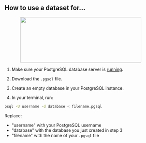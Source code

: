 ## How to use a dataset for...

<div align="center">
	<img width="400" height="150" src="https://i.imgur.com/hoDcvk1.png">
	<br>
</div>

1. Make sure your PostgreSQL database server is [running](https://tableplus.com/blog/2018/10/how-to-start-stop-restart-postgresql-server.html).

2. Download the `.pgsql` file.

3. Create an empty database in your PostgreSQL instance.

4. In your terminal, run:

```sh
psql -U username -d database < filename.pgsql 
```

Replace: 
- "username" with your PostgreSQL username
- "database" with the database you just created in step 3
- "filename" with the name of your `.pgsql` file